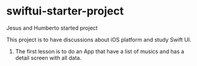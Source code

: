 # swiftui-starter-project
Jesus and Humberto started project

This project is to have discussions about iOS platform and study Swift UI.


1. The first lesson is to do an App that have a list of musics and has a detail screen with all data.
